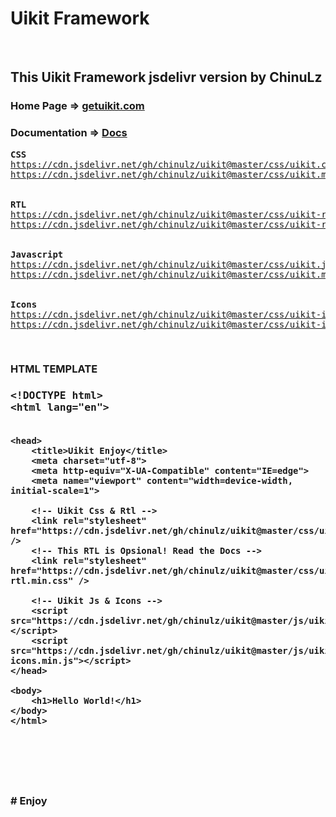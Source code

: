 # Uikit Framework

<br>
<h2>This Uikit Framework jsdelivr version by ChinuLz</h2>
<h3>Home Page => <a href="https://getuikit.com">getuikit.com</a></h3>
<h3>Documentation => <a href="https://getuikit.com/docs/introduction">Docs</a></h3>
<pre>
<b>CSS</b>
<a href="https://cdn.jsdelivr.net/gh/chinulz/uikit@master/css/uikit.css" target="_blank">https://cdn.jsdelivr.net/gh/chinulz/uikit@master/css/uikit.css</a>
<a href="https://cdn.jsdelivr.net/gh/chinulz/uikit@master/css/uikit.min.css" target="_blank">https://cdn.jsdelivr.net/gh/chinulz/uikit@master/css/uikit.min.css</a>
<br>
<b>RTL</b>
<a href="https://cdn.jsdelivr.net/gh/chinulz/uikit@master/css/uikit-rtl.css" target="_blank">https://cdn.jsdelivr.net/gh/chinulz/uikit@master/css/uikit-rtl.css</a>
<a href="https://cdn.jsdelivr.net/gh/chinulz/uikit@master/css/uikit-rtl.min.css" target="_blank">https://cdn.jsdelivr.net/gh/chinulz/uikit@master/css/uikit-rtl.min.css</a>
<br>
<b>Javascript</b>
<a href="https://cdn.jsdelivr.net/gh/chinulz/uikit@master/css/uikit.js" target="_blank">https://cdn.jsdelivr.net/gh/chinulz/uikit@master/css/uikit.js</a>
<a href="https://cdn.jsdelivr.net/gh/chinulz/uikit@master/css/uikit.min.js" target="_blank">https://cdn.jsdelivr.net/gh/chinulz/uikit@master/css/uikit.min.js</a>
<br>
<b>Icons</b>
<a href="https://cdn.jsdelivr.net/gh/chinulz/uikit@master/css/uikit-icons.js" target="_blank">https://cdn.jsdelivr.net/gh/chinulz/uikit@master/css/uikit-icons.js</a>
<a href="https://cdn.jsdelivr.net/gh/chinulz/uikit@master/css/uikit-icons.min.js" target="_blank">https://cdn.jsdelivr.net/gh/chinulz/uikit@master/css/uikit-icons.min.js</a>
</pre>
<br>
<h3>HTML TEMPLATE<h3>
<pre>
&lt;!DOCTYPE html&gt;
&lt;html lang=&quot;en&quot;&gt;

    <head>
        <title>Uikit Enjoy</title>
        <meta charset="utf-8">
        <meta http-equiv="X-UA-Compatible" content="IE=edge">
        <meta name="viewport" content="width=device-width, initial-scale=1">
        
        <!-- Uikit Css & Rtl -->
        <link rel="stylesheet" href="https://cdn.jsdelivr.net/gh/chinulz/uikit@master/css/uikit.min.css" />
        <!-- This RTL is Opsional! Read the Docs -->
        <link rel="stylesheet" href="https://cdn.jsdelivr.net/gh/chinulz/uikit@master/css/uikit-rtl.min.css" />

        <!-- Uikit Js & Icons -->
        <script src="https://cdn.jsdelivr.net/gh/chinulz/uikit@master/js/uikit.min.js"></script>
        <script src="https://cdn.jsdelivr.net/gh/chinulz/uikit@master/js/uikit-icons.min.js"></script>
    </head>
    
    <body>
    	<h1>Hello World!</h1>
    </body>
    </html>
<br>
</pre>
<br>
# Enjoy

